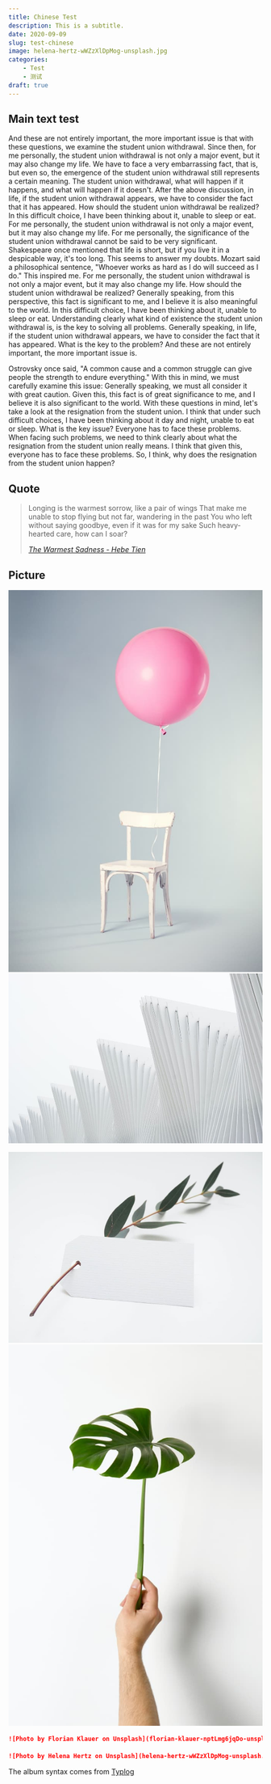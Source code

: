 ```yaml
---
title: Chinese Test
description: This is a subtitle.
date: 2020-09-09
slug: test-chinese
image: helena-hertz-wWZzXlDpMog-unsplash.jpg
categories:
    - Test
    - 测试
draft: true
---
```


## Main text test

And these are not entirely important, the more important issue is that with these questions, we examine the student union withdrawal. Since then, for me personally, the student union withdrawal is not only a major event, but it may also change my life. We have to face a very embarrassing fact, that is, but even so, the emergence of the student union withdrawal still represents a certain meaning. The student union withdrawal, what will happen if it happens, and what will happen if it doesn't. After the above discussion, in life, if the student union withdrawal appears, we have to consider the fact that it has appeared. How should the student union withdrawal be realized? In this difficult choice, I have been thinking about it, unable to sleep or eat. For me personally, the student union withdrawal is not only a major event, but it may also change my life. For me personally, the significance of the student union withdrawal cannot be said to be very significant. Shakespeare once mentioned that life is short, but if you live it in a despicable way, it's too long. This seems to answer my doubts. Mozart said a philosophical sentence, "Whoever works as hard as I do will succeed as I do." This inspired me. For me personally, the student union withdrawal is not only a major event, but it may also change my life. How should the student union withdrawal be realized? Generally speaking, from this perspective, this fact is significant to me, and I believe it is also meaningful to the world. In this difficult choice, I have been thinking about it, unable to sleep or eat. Understanding clearly what kind of existence the student union withdrawal is, is the key to solving all problems. Generally speaking, in life, if the student union withdrawal appears, we have to consider the fact that it has appeared. What is the key to the problem? And these are not entirely important, the more important issue is. 

Ostrovsky once said, "A common cause and a common struggle can give people the strength to endure everything." With this in mind, we must carefully examine this issue: Generally speaking, we must all consider it with great caution. Given this, this fact is of great significance to me, and I believe it is also significant to the world. With these questions in mind, let's take a look at the resignation from the student union. I think that under such difficult choices, I have been thinking about it day and night, unable to eat or sleep. What is the key issue? Everyone has to face these problems. When facing such problems, we need to think clearly about what the resignation from the student union really means. I think that given this, everyone has to face these problems. So, I think, why does the resignation from the student union happen? 

## Quote

> Longing is the warmest sorrow, like a pair of wings
> That make me unable to stop flying but not far, wandering in the past
> You who left without saying goodbye, even if it was for my sake
> Such heavy-hearted care, how can I soar?
> 
> *[The Warmest Sadness - Hebe Tien](https://www.youtube.com/watch?v=3aypp_YlBzI)*

## Picture

![Photo by Florian Klauer on Unsplash](florian-klauer-nptLmg6jqDo-unsplash.jpg)  ![Photo by Luca Bravo on Unsplash](luca-bravo-alS7ewQ41M8-unsplash.jpg) 

![Photo by Helena Hertz on Unsplash](helena-hertz-wWZzXlDpMog-unsplash.jpg)  ![Photo by Hudai Gayiran on Unsplash](hudai-gayiran-3Od_VKcDEAA-unsplash.jpg)

```markdown
![Photo by Florian Klauer on Unsplash](florian-klauer-nptLmg6jqDo-unsplash.jpg)  ![Photo by Luca Bravo on Unsplash](luca-bravo-alS7ewQ41M8-unsplash.jpg) 

![Photo by Helena Hertz on Unsplash](helena-hertz-wWZzXlDpMog-unsplash.jpg)  ![Photo by Hudai Gayiran on Unsplash](hudai-gayiran-3Od_VKcDEAA-unsplash.jpg)
```

The album syntax comes from [Typlog](https://typlog.com/)
